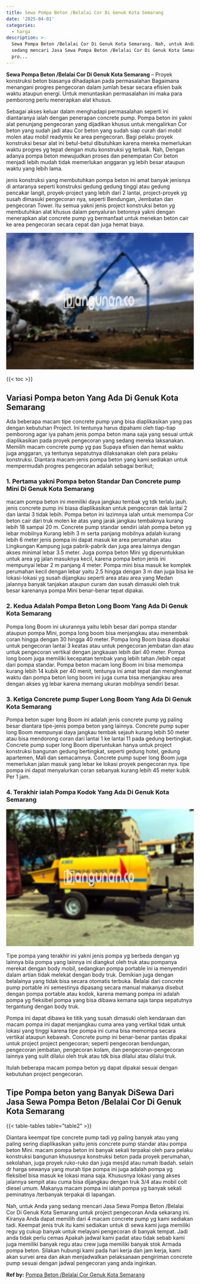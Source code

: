 ```yaml
---
title: Sewa Pompa Beton /Belalai Cor Di Genuk Kota Semarang
date: '2025-04-01'
categories:
  - harga
description: >-
  Sewa Pompa Beton /Belalai Cor Di Genuk Kota Semarang. Nah, untuk Anda yang
  sedang mencari Jasa Sewa Pompa Beton /Belalai Cor Di Genuk Kota Semarang untuk
  pro...
---
```


**Sewa Pompa Beton /Belalai Cor Di Genuk Kota Semarang** – Proyek konstruksi beton biasanya dihadapkan pada permasalahan Bagaimana menangani progres pengecoran dalam jumlah besar secara efisien baik waktu ataupun energi. Untuk menuntaskan permasalahan ini maka para pemborong perlu menerapkan alat khusus.

Sebagai akses keluar dalam menghadapi permasalahan seperti ini diantaranya ialah dengan penerapan concrete pump. Pompa beton ini yakni alat penunjang pengecoran yang dijadikan khusus untuk mengalirkan Cor beton yang sudah jadi atau Cor beton yang sudah siap curah dari mobil molen atau mobil readymix ke area pengecoran. Bagi pelaku proyek konstruksi besar alat ini betul-betul dibutuhkan karena mereka memerlukan waktu progres yg tepat dengan mutu konstruksi yg terbaik. Nah, Dengan adanya pompa beton mewujudkan proses dan penempatan Cor beton menjadi lebih mudah tidak memerlukan anggaran yg lebih besar ataupun waktu yang lebih lama.

jenis konstruksi yang membutuhkan pompa beton ini amat banyak jenisnya di antaranya seperti konstruksi gedung gedung tinggi atau gedung pencakar langit, proyek-project yang lebih dari 2 lantai, project-proyek yg susah dimasuki pengecoran nya, seperti Bendungan, Jembatan dan pengecoran Tower. Itu semua yakni jenis project konstruksi beton yg membutuhkan alat khusus dalam penyaluran betonnya yakni dengan menerapkan alat concrete pump yg bermanfaat untuk menekan beton cair ke area pengecoran secara cepat dan juga hemat biaya.

![Sewa Pompa Beton /Belalai Cor Di Genuk Kota Semarang](/images/sewa-concrete-pump-10.png)

{{< toc >}}

## Variasi Pompa beton Yang Ada Di Genuk Kota Semarang

Ada beberapa macam tipe concrete pump yang bisa diaplikasikan yang pas dengan kebutuhan Project. Ini tentunya harus dipahami oleh tiap-tiap pemborong agar iya paham jenis pompa beton mana saja yang sesuai untuk diaplikasikan pada proyek pengecoran yang sedang mereka laksanakan. Memilih macam concrete pump yg pas Supaya efisien dan hemat waktu juga anggaran, ya tentunya sepatutnya dilaksanakan oleh para pelaku konstruksi. Diantara macam-jenis pompa beton yang kami sediakan untuk mempermudah progres pengecoran adalah sebagai berikut;

### 1\. Pertama yakni Pompa beton Standar Dan Concrete pump Mini Di Genuk Kota Semarang

macam pompa beton ini memiliki daya jangkau tembak yg tdk terlalu jauh. jenis concrete pump ini biasa diaplikasikan untuk pengecoran dak lantai 2 dan lantai 3 tidak lebih. Pompa beton ini lazimnya ialah untuk memompa Cor beton cair dari truk molen ke atas yang jarak jangkau tembaknya kurang lebih 18 sampai 20 m. Concrete pump standar sendiri ialah pompa beton yg lebar mobilnya Kurang lebih 3 m serta panjang mobilnya adalah kurang lebih 6 meter jenis pompa ini dapat masuk ke area perumahan atau Lingkungan Kampung juga pabrik-pabrik dan juga area lainnya dengan akses minimal lebar 3.5 meter. Juga pompa beton Mini yg diperuntukkan untuk area yg jalan masuknya kecil, karena pompa beton jenis ini mempunyai lebar 2 m panjang 4 meter. Pompa mini bisa masuk ke komplek perumahan kecil dengan lebar yaitu 2.5 hingga dengan 3 m dan juga bisa ke lokasi-lokasi yg susah dijangkau seperti area atau area yang Medan jalannya banyak tanjakan ataupun curam dan susah dimasuki oleh truk besar karenanya pompa Mini benar-benar tepat dipakai.

### 2\. Kedua Adalah Pompa Beton Long Boom Yang Ada Di Genuk Kota Semarang

Pompa long Boom ini ukurannya yaitu lebih besar dari pompa standar ataupun pompa Mini, pompa long boom bisa menjangkau atau menembak coran hingga dengan 30 hingga 40 meter. Pompa long Boom biasa dipakai untuk pengecoran lantai 3 keatas atau untuk pengecoran jembatan dan atau untuk pengecoran vertikal dengan jangkauan lebih dari 40 meter. Pompa long boom juga memiliki kecepatan tembak yang lebih tahan /lebih cepat dari pompa standar. Pompa beton macam long Boom ini bisa memompa kurang lebih 14 kubik per 40 menit, tentunya ini amat tepat dan menghemat waktu dan pompa beton long boom ini juga cuma bisa menjangkau area dengan akses yg lebar karena memang ukuran mobilnya sendiri besar.

### 3\. Ketiga Concrete pump Super Long Boom Yang Ada Di Genuk Kota Semarang

Pompa beton super long Boom ini adalah jenis concrete pump yg paling besar diantara tipe-jenis pompa beton yang lainnya. Concrete pump super long Boom mempunyai daya jangkau tembak sejauh kurang lebih 50 meter atau bisa mendorong coran dari lantai 1 ke lantai 11 pada gedung bertingkat. Concrete pump super long Boom diperuntukan hanya untuk project konstruksi bangunan gedung bertingkat, seperti gedung hotel, gedung apartemen, Mall dan semacamnya. Concrete pump super long Boom juga memerlukan jalan masuk yang lebar ke lokasi proyek pengecoran nya. tipe pompa ini dapat menyalurkan coran sebanyak kurang lebih 45 meter kubik Per 1 jam.

### 4\. Terakhir ialah Pompa Kodok Yang Ada Di Genuk Kota Semarang

![Sewa Pompa Beton /Belalai Cor Di Genuk Kota Semarang](/images/sewa-concrete-pump-02.png)

Tipe pompa yang terakhir ini yakni jenis pompa yg berbeda dengan yg lainnya bila pompa yang lainnya ini diangkut oleh truk atau pompanya merekat dengan body mobil, sedangkan pompa portable ini ia menyendiri dalam artian tidak melekat dengan body truk. Demikian juga dengan belalainya yang tidak bisa secara otomatis terbuka. Belalai dari concrete pump portable ini semestinya dipasang secara manual makanya disebut dengan pompa portable atau kodok, karena memang pompa ini adalah pompa yg fleksibel pompa yang bisa dibawa kemana saja tanpa sepatutnya tergantung dengan body truk.

Pompa ini dapat dibawa ke titik yang susah dimasuki oleh kendaraan dan macam pompa ini dapat menjangkau cuma area yang vertikal tidak untuk lokasi yang tinggi karena tipe pompa ini cuma bisa memompa secara vertikal ataupun kebawah. Concrete pump ini benar-benar pantas dipakai untuk project project pengecoran; seperti pengecoran bendungan, pengecoran jembatan, pengecoran kolam, dan pengecoran-pengecoran lainnya yang sulit dilalui oleh truk atau tdk bisa dilalui atau dilalui truk.

Itulah beberapa macam pompa beton yg dapat dipakai sesuai dengan kebutuhan project pengecoran.

## Tipe Pompa beton yang Banyak DiSewa Dari Jasa Sewa Pompa Beton /Belalai Cor Di Genuk Kota Semarang

{{< table-tables table="table2" >}}

Diantara keempat tipe concrete pump tadi yg paling banyak atau yang paling sering diaplikasikan yaitu jenis concrete pump standar atau pompa beton Mini. macam pompa beton ini banyak sekali terpakai oleh para pelaku konstruksi bangunan khususnya konstruksi beton pada proyek perumahan, sekolahan, juga proyek ruko-ruko dan juga mesjid atau rumah ibadah. selain dr harga sewanya yang murah tipe pompa ini juga adalah pompa yg fleksibel bisa masuk ke lokasi mana saja. Khususnya lokasi yang akses jalannya sempit atau cuma bisa dijangkau dengan truk 3/4 atau mobil colt diesel umum. Makanya macam pompa ini ialah pompa yg banyak sekali peminatnya /terbanyak terpakai di lapangan.

Nah, untuk Anda yang sedang mencari Jasa Sewa Pompa Beton /Belalai Cor Di Genuk Kota Semarang untuk project pengecoran Anda sekarang ini. Kiranya Anda dapat memilih dari 4 macam concrete pump yg kami sediakan tadi. Keempat jenis truk itu kami sediakan untuk di sewa kami juga memiliki regu yg cukup banyak untuk melayani pengecoran di banyak tempat. Jadi anda tidak perlu cemas Apakah jadwal kami padat atau tidak sebab kami juga memiliki banyak regu atau crew juga memiliki banyak stok Armada pompa beton. Silakan hubungi kami pada hari kerja dan jam kerja, kami akan survei area dan akan menjadwalkan pelaksanaan pengiriman concrete pump sesuai dengan jadwal pengecoran yang anda inginkan.

**Ref by:** [Pompa Beton /Belalai Cor Genuk Kota Semarang](https://id.wikipedia.org/wiki/Pompa)
